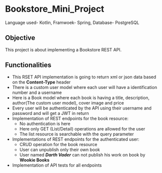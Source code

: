 # Bookstore_Mini_Project
 Language used- Kotlin, Framwoek- Spring, Database- PostgreSQL
 
## Objective
 This project is about implementing a Bookstore REST API.
## Functionalities
 * This RSET API implementation is going to return xml or json data based on the **Content-Type** header
 * There is a custom user model where each user will have a identification number and a username
 * Here is a Book model where each book is having a title, description, author(The custom user model), cover image and price
 * Every user will be authenticated by the API using their username and password and will get a JWT in return
 * Implementation of REST endpoints for the book resource:
   - No authentication is here
   - Here only GET (List/Detail) operations are allowed for the user
   - The list resource is searchable with the query parameter
 * Implementations of REST endpoints for the authenticated user: 
   - CRUD operation for the book resource
   - User can unpublish only their own book
   - User named **_Darth Vader_** can not publish his work on book by **Wookie Books**
 * Implementation of API tests for all endpoints
